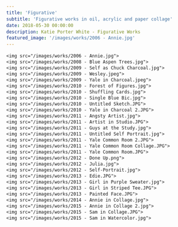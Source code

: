 ```yaml
---
title: 'Figurative'
subtitle: 'Figurative works in oil, acrylic and paper collage'
date: 2018-05-30 00:00:00
description: Katie Porter White - Figurative Works
featured_image: '/images/works/2006 - Annie.jpg'
---
```


<div class="gallery" data-columns="3">

	<img src="/images/works/2006 - Annie.jpg">
	<img src="/images/works/2008 - Blue Aspen Trees.jpg">
	<img src="/images/works/2009 - Self as Chuck Charcoal.jpg">
	<img src="/images/works/2009 - Wesley.jpeg">
	<img src="/images/works/2009 - Yale in Charcoal.jpeg">
	<img src="/images/works/2010 - Forest of Figures.jpg">
	<img src="/images/works/2010 - Shuffling Cards.jpg">
	<img src="/images/works/2010 - Single Blue Bic.jpg">
	<img src="/images/works/2010 - Untitled Sketch.JPG">
	<img src="/images/works/2010 - Yale in Charcoal 2.JPG">
	<img src="/images/works/2011 - Angsty Artist.jpg">
	<img src="/images/works/2011 - Artist in Studio.JPG">
	<img src="/images/works/2011 - Guys at the Study.jpg">
	<img src="/images/works/2011 - Untitled Self Portrait.jpg">
	<img src="/images/works/2011 - Yale Common Room 2.JPG">
	<img src="/images/works/2011 - Yale Common Room Collage.JPG">
	<img src="/images/works/2011 - Yale Common Room.JPG">
	<img src="/images/works/2012 - Done Up.png">
	<img src="/images/works/2012 - Julia.jpg">
	<img src="/images/works/2012 - Self-Portrait.jpg">
	<img src="/images/works/2013 - Edie.JPG">
	<img src="/images/works/2013 - Girl in Purple Sweater.jpg">
	<img src="/images/works/2013 - Girl in Striped Tee.JPG">
	<img src="/images/works/2013 - Painted Face.JPG">
	<img src="/images/works/2014 - Annie in Collage.jpg">
	<img src="/images/works/2015 - Annie in Collage 2.jpg">
	<img src="/images/works/2015 - Sam in Collage.JPG">
	<img src="/images/works/2015 - Sam in Watercolor.jpg">

</div>
